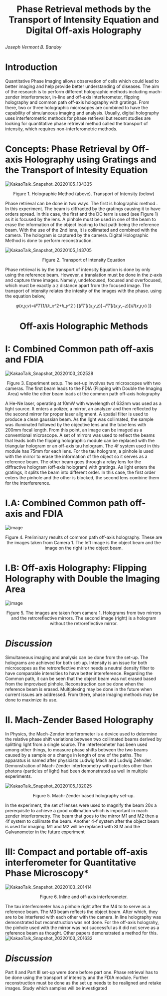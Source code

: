 # <p align="center"> Phase Retrieval methods by the Transport of Intensity Equation and Digital Off-axis Holography   </p>

*Joseph Vermont B. Bandoy*

# Introduction
Quantitative Phase Imaging allows observation of cells which could lead to better imaging and help provide better understanding of diseases. The aim of the research is to perform different holographic methods including mach-zender interferometer, in-line and off-axis interferometer, flipping holography and common path off-axis holography with gratings. From there, two or three holographic microsopes are combined to have the capability of simulaneous imaging and analysis. Usually, digital holography uses interferometric methods for phase retrieval but recent studies are looking for quantitative phase retrieval method called the transport of intensity, which requires non-interferometric methods.

# Concepts: Phase Retrieval by Off-axis Holography using Gratings and the Transport of Intesity Equation
![KakaoTalk_Snapshot_20220105_134335](https://user-images.githubusercontent.com/80727364/148162018-28ac8ea0-8336-4773-8b0b-41d656fe4dff.png)
<p align="center"> Figure 1. Holographic Method (above). Transport of Intensity (below) </p>

Phase retrieval can be done in two ways. The first is holographic method . In this experiment. The beam is diffracted by the gratings causing it to have orders spread. In this case, the first and the DC term is used (see Figure 1) as it is focused by the lens. A pinhole must be used in one of the beam to erase the information of the object leading to that path being the reference beam. With the use of the 2nd lens, it is collimated and combined with the camera. The hologram is captured by the camera. Digital Holographic Method is done to perform reconstruction.

![KakaoTalk_Snapshot_20220105_143705](https://user-images.githubusercontent.com/80727364/148166003-c9eebc04-4bd1-44f5-bcf9-e4f264a52ccd.png)
<p align="center"> Figure 2. Transport of Intensity Equation </p>

Phase retrieval is by the transport of intensity Equation is done by only using the reference beam. However, a translation must be done in the z-axis and capture three images. Namely, undefocused, focused and overfocused, which must be exactly a z distance apart from the focused image. The transport of intensity relates the intesity of the images with the phase. using the equation below, 
<p align="center"> 𝜑(𝑥,𝑦,𝑣)=𝐼𝐹𝑇{1/(𝑘_𝑥^2+𝑘_𝑦^2 ) [(𝐹𝑇[𝐼(𝑥,𝑦,𝑧)]−𝐹𝑇[𝐼(𝑥,𝑦,−𝑧)])/𝐼(𝑥,𝑦,𝑣) ]} </p>

# <p align="center"> Off-axis Holographic Methods </p>

# I: Combined Common path off-axis and FDIA
![KakaoTalk_Snapshot_20220103_202528](https://user-images.githubusercontent.com/80727364/147925383-df7e9fbf-b79a-4df4-bc9d-d9b7592d38fb.png)
<p align="center">  Figure 3. Experiment setup. The set-up involves two microscopes with two cameras. The first beam leads to the FDIA (Flipping with Double the Imaging Area) while the other beam leads ot the common path off-axis holography </p>

A He-Ne laser, operating at 10mW with wavelength of 632nm was used as a light source. It enters a polizer, a mirror, an analyzer and then reflected by the second mirror for proper laser alignment. A spatial filter is used to produce a clean gaussian beam. As the light was collimated, the sample was illuminated followed by the objective lens and the tube lens with 200mm focal length. From this point, an image can be imaged as a conventional microscope. A set of mirrors was used to reflect the beams that leads both the flipping holographic module can be replaced with the triangular hologram or an off-axis tau hologram. The 4f system used in this module has 75mm for each lens. For the tau hologram, a pinhole is used with the mirror to erase the information of the object so it serves as a reference beam. The other beam goes through a relay lens for the diffractive hologram (off-axis hologram) with gratings. As light enters the gratings, it splits the beam into different order. In this case, the first order enters the pinhole and the other is blocked, the second lens combine them for the interfererence.

# I.A: Combined Common path off-axis and FDIA
![image](https://user-images.githubusercontent.com/80727364/147925573-e977ee2c-29d8-4981-87b0-27475b7059ca.png)
<p align="center">  Figure 4. Preliminary results of common path off-axis holography. These are the images taken from Camera 1. The left image is the object beam and the image on the right is the object beam. </p>

# I.B: Off-axis Holography: Flipping Holography with Double the Imaging Area
![image](https://user-images.githubusercontent.com/80727364/147925554-3bf3f7f1-533f-43c0-ae5f-edb34e6dcaa5.png)
<p align="center">  Figure 5.  The images are taken from camera 1. Holograms from two mirrors and the retroreflective mirrors. The second image (right) is a hologram without the retroreflective mirror. </p>

# *Discussion*

Simultaneous imaging and analysis can be done from the set-up. The holograms are achieved for both set-up. Intensity is an issue for both microscopes as the retroreflective mirror needs a neutral density filter to have comparable intensities to have better intereference. Regarding the Common path, it can be seen that the object beam was not erased based from the improvised pinhole. Reconstruction can be done when the reference beam is erased. Multiplexing may be done in the future when current issues are addressed. From there, phase imaging methods may be done to maximize its use.

# II. Mach-Zender Based Holography
In Physics, the Mach-Zender interferometer is a device used to determine the relative phase shift variations between two collimated beams derived by splitting light from a single source. The interferometer has been used among other things, to measure phase shifts between the two beams caused by a sample or a change in length of one of the paths. The apparatus is named after physicists Ludwig Mach and Ludwig Zehnder. Demonstration of Mach-Zender interferometry with particles other than photons (particles of light) had been demonstrated as well in multiple experiments.

![KakaoTalk_Snapshot_20220105_132025](https://user-images.githubusercontent.com/80727364/148161240-3521455f-609d-43f8-8773-8532ba931dc9.png)
<p align="center">  Figure 5.  Mach-Zender based holography set-up. </p>

In the experiment, the set of lenses were used to magnify the beam 20x a prerequisite to achieve a good collimation which is important in mach zender interferometry. The beam that goes to the mirror M1 and M2 then a 4f system to collimate the beam. Another 4-f system after the object beam is used for imaging. M1 and M2 will be replaced with SLM and the Galvanometer in the future experiment

# III: Compact and portable off-axis interferometer for Quantitative Phase Microscopy*
![KakaoTalk_Snapshot_20220103_201414](https://user-images.githubusercontent.com/80727364/147924614-c747f9eb-50a8-4b2b-8863-e5b2c4f1aaf6.png)
<p align="center">  Figure 6.  Inline and off-axis interferometer. </p>

The tau interferometer has a pinhole right after the M4 to to serve as a reference beam. The M3 beam reflects the object beam. After which, they are to be interfered with each other with the camera. In line holography was demonstrated but reconstruction was not done. For the off-axis holograhy, the pinhole used with the mirror was not successful as it did not serve as a reference beam as thought. Other papers demonstrated a method for this. 
![KakaoTalk_Snapshot_20220103_201632](https://user-images.githubusercontent.com/80727364/147924679-2d07dcd3-1e05-496a-8180-db9b9921359e.png)


# *Discussion*
Part II and Part III set-up were done before part one. Phase retrieval has to be done using the transport of intensity and the FDIA module.
Further reconstruction must be done as the set up needs to be realigned and retake images. Study which samples will be investigated
